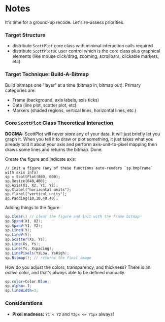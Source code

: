 # Notes

It's time for a ground-up recode. Let's re-assess priorities.

### Target Structure
* distribute `ScottPlot` core class with minimal interaction calls required
* distribute `ScottPlotUC` user control which is the core class plus graphical elements (like mouse click/drag, zooming, scrollbars, clickable markers, etc)

### Target Technique: Build-A-Bitmap
Build bitmaps one "layer" at a time (bitmap in, bitmap out). Primary categories are:
* Frame (background, axis labels, axis ticks)
* Data (line plot, scatter plot, etc)
* Markers (shaded regions, vertical lines, horizontal lines, etc.)
  
### Core `ScottPlot` Class Theoretical Interaction

**DOGMA:** ScottPlot will never _store_ any of your data. It will just briefly let you graph it. When you tell it to draw or plot something, it just takes what you already told it about your axis and perform axis-unit-to-pixel mapping then draws some lines and returns the bitmap. Done.

Create the figure and indicate axis:

```
// init a figure (any of these functions auto-renders `sp.bmpFrame` with axis info)
sp = ScottPlot(800, 600);
sp.Resize(640,480);
sp.Axis(X1, X2, Y1, Y2);
sp.Xlabel("horizontal units");
sp.Ylabel("vertical units");
sp.Padding(10,10,40,40);
```

Adding things to the figure:

```c#
sp.Clear() // clear the figure and init with the frame bitmap
sp.SpanH(X1, X2);
sp.SpanV(Y1, Y2);
sp.LineH(Y);
sp.LineV(Y);
sp.Scatter(Xs, Ys);
sp.Line(Xs, Ys);
sp.Line(Ys, Xspacing);
sp.LinePixels(YsLow, YsHigh);
sp.Bitmap(); // returns the final image
```

How do you adjust the colors, transparency, and thickness? There is an _active_ color, and that's always able to be defined manually.
```C#
sp.color=Color.Blue;
sp.alpha=.7;
sp.lineWidth=3;
```

### Considerations
* **Pixel madness:** `Y1 < Y2` and `Y2px <= Y1px` always!

